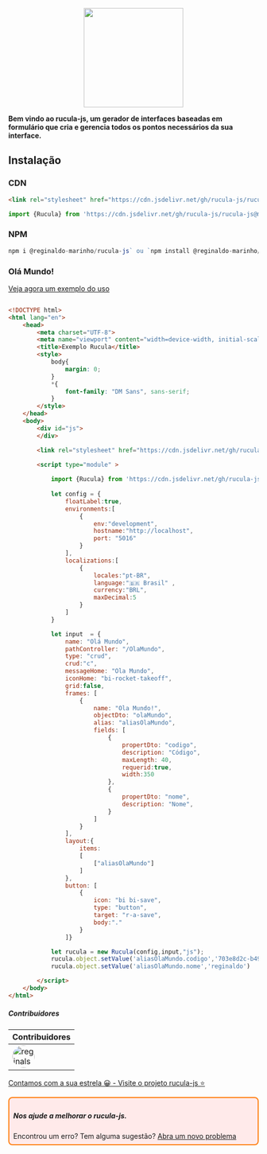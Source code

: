 <p align="center">
  <img src="https://raw.githubusercontent.com/reginaldo-marinho/rucula-js/b76e809a44a66de3733e30388e29d672c8b61011/docs/assets/rucula.svg" style="width:200px">
</p>

**Bem vindo ao rucula-js, um gerador de interfaces baseadas em formulário que cria e gerencia todos os pontos necessários da sua interface.** 

## Instalação

### CDN
```html
<link rel="stylesheet" href="https://cdn.jsdelivr.net/gh/rucula-js/rucula-js@master/dist/style/style.css"/>
```
```js
import {Rucula} from 'https://cdn.jsdelivr.net/gh/rucula-js/rucula-js@master/dist/rucula.js'
```

### NPM
```js
npm i @reginaldo-marinho/rucula-js` ou `npm install @reginaldo-marinho/rucula-js`
```

### Olá Mundo!

[Veja agora um exemplo do uso](./docs/docs/exemples/hello-world.html)

```html

<!DOCTYPE html>
<html lang="en">
    <head>
        <meta charset="UTF-8">
        <meta name="viewport" content="width=device-width, initial-scale=1.0">
        <title>Exemplo Rucula</title>
        <style>
            body{
                margin: 0;
            }
            *{
                font-family: "DM Sans", sans-serif;
            }
        </style>
    </head>
    <body>
        <div id="js">
        </div>

        <link rel="stylesheet" href="https://cdn.jsdelivr.net/gh/rucula-js/rucula-js@master/dist/style/style.css"/>

        <script type="module" >
            
            import {Rucula} from 'https://cdn.jsdelivr.net/gh/rucula-js/rucula-js@master/dist/rucula.js'
            
            let config = {
                floatLabel:true, 
                environments:[
                    {
                        env:"development",
                        hostname:"http://localhost",
                        port: "5016"
                    }
                ],
                localizations:[
                    {
                        locales:"pt-BR",
                        language:"🇧🇷 Brasil" ,
                        currency:"BRL",
                        maxDecimal:5
                    }
                ] 
            }   

            let input  = {
                name: "Olá Mundo",
                pathController: "/OlaMundo",
                type: "crud",
                crud:"c",
                messageHome: "Ola Mundo",
                iconHome: "bi-rocket-takeoff",
                grid:false,
                frames: [
                    {
                        name: "Ola Mundo!",
                        objectDto: "olaMundo",
                        alias: "aliasOlaMundo",
                        fields: [
                            {
                                propertDto: "codigo",
                                description: "Código",
                                maxLength: 40,
                                requerid:true,
                                width:350
                            },
                            {
                                propertDto: "nome",
                                description: "Nome",
                            }
                        ]
                    }
                ],
                layout:{
                    items:
                    [
                        ["aliasOlaMundo"]
                    ]
                },
                button: [
                    {
                        icon: "bi bi-save",
                        type: "button",
                        target: "r-a-save",
                        body:"."
                    }
                ]}

            let rucula = new Rucula(config,input,"js");
            rucula.object.setValue('aliasOlaMundo.codigo','703e8d2c-b49f-40b4-875a-11022581c0f0')
            rucula.object.setValue('aliasOlaMundo.nome','reginaldo')

        </script>
    </body>
</html>
```
##### Contribuidores

|Contribuidores|
|-|
|<a href="https://github.com/reginaldo-marinho"><img width="45px" height="45px" style="border-radius:30px" alt="reginalso-marinho" title="TheLarkInn" src="https://avatars.githubusercontent.com/u/60780631?v=4"></a>|

<a href="https://github.com/rucula-js/rucula-js">Contamos com a sua estrela 😀 - Visite o projeto rucula-js ⭐</a>

<div style="
    border: 2px solid #ff7906;
    border-radius: 8PX;
    padding: 8px;
    background-color: #ffeaea;
    ">
    <h5>Nos ajude a melhorar o rucula-js.</h5>
    Encontrou um erro? Tem alguma sugestão?  <a href="https://github.com/rucula-js/rucula-js/issues">Abra um novo problema</a><br>    
</div>

